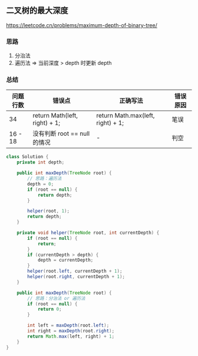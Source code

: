 ## 二叉树的最大深度

<https://leetcode.cn/problems/maximum-depth-of-binary-tree/>

### 思路

1. 分治法
2. 遍历法 => 当前深度 > depth 时更新 depth

### 总结

| 问题行数    | 错误点                           | 正确写法                              | 错误原因 |
|---------|-------------------------------|-----------------------------------|------|
| 34      | return Math(left, right) + 1; | return Math.max(left, right) + 1; | 笔误   |
| 16 - 18 | 没有判断 root == null 的情况         | -                                 | 判空   |

```java
class Solution {
    private int depth;

    public int maxDepth(TreeNode root) {
        // 思路：遍历法
        depth = 0;
        if (root == null) {
            return depth;
        }

        helper(root, 1);
        return depth;
    }

    private void helper(TreeNode root, int currentDepth) {
        if (root == null) {
            return;
        }
        if (currentDepth > depth) {
            depth = currentDepth;
        }
        helper(root.left, currentDepth + 1);
        helper(root.right, currentDepth + 1);
    }

    public int maxDepth(TreeNode root) {
        // 思路：分治法 or 遍历法
        if (root == null) {
            return 0;
        }

        int left = maxDepth(root.left);
        int right = maxDepth(root.right);
        return Math.max(left, right) + 1;
    }
}
```
